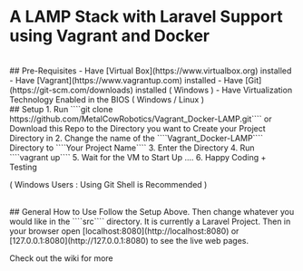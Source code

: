 # A LAMP Stack with Laravel Support using Vagrant and Docker

<br>
## Pre-Requisites
- Have [Virtual Box](https://www.virtualbox.org) installed
- Have [Vagrant](https://www.vagrantup.com) installed
- Have [Git](https://git-scm.com/downloads) installed ( Windows )
- Have Virtualization Technology Enabled in the BIOS ( Windows / Linux )

<br>
## Setup
1. Run ````git clone https://github.com/MetalCowRobotics/Vagrant_Docker-LAMP.git```` or Download this Repo to the Directory you want to Create your Project Directory in
2. Change the name of the ````Vagrant_Docker-LAMP```` Directory to ````Your Project Name````
3. Enter the Directory
4. Run ````vagrant up````
5. Wait for the VM to Start Up ....
6. Happy Coding + Testing

( Windows Users : Using Git Shell is Recommended )

<br>
## General How to Use
Follow the Setup Above. Then change whatever you would like in the ````src```` directory. It is currently a Laravel Project. Then in your browser open  [localhost:8080](http://localhost:8080) or [127.0.0.1:8080](http://127.0.0.1:8080) to see the live web pages.

Check out the wiki for more
